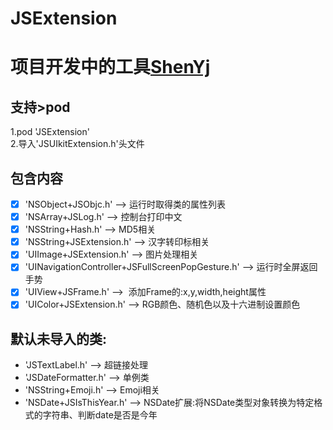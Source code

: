 # JSExtension

# 项目开发中的工具[ShenYj](https://github.com/ShenYj)

## 支持>pod<br>

1.pod 'JSExtension'<br>
2.导入'JSUIkitExtension.h'头文件

## 包含内容<br>

- [x] 'NSObject+JSObjc.h' --> 运行时取得类的属性列表 <br>
- [x] 'NSArray+JSLog.h' --> 控制台打印中文 <br>
- [x] 'NSString+Hash.h' --> MD5相关 <br>
- [x] 'NSString+JSExtension.h' --> 汉字转印标相关 <br>
- [x] 'UIImage+JSExtension.h' --> 图片处理相关 <br>
- [x] 'UINavigationController+JSFullScreenPopGesture.h' --> 运行时全屏返回手势<br>
- [x] 'UIView+JSFrame.h' -->  添加Frame的:x,y,width,height属性 <br>
- [x] 'UIColor+JSExtension.h' --> RGB颜色、随机色以及十六进制设置颜色 <br>

## 默认未导入的类:

- 'JSTextLabel.h' --> 超链接处理<br>
- 'JSDateFormatter.h' --> 单例类 <br>
- 'NSString+Emoji.h' --> Emoji相关 <br>
- 'NSDate+JSIsThisYear.h' --> NSDate扩展:将NSDate类型对象转换为特定格式的字符串、判断date是否是今年 <br>
